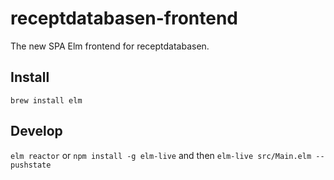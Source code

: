 # receptdatabasen-frontend
The new SPA Elm frontend for receptdatabasen.

## Install
`brew install elm`

## Develop
`elm reactor`
or
`npm install -g elm-live` and then `elm-live src/Main.elm --pushstate`
